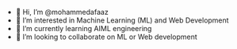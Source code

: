 - 👋 Hi, I’m @mohammedafaaz
- 👀 I’m interested in Machine Learning (ML) and Web Development
- 🌱 I’m currently learning AIML engineering
- 💞️ I’m looking to collaborate on ML or Web development 

